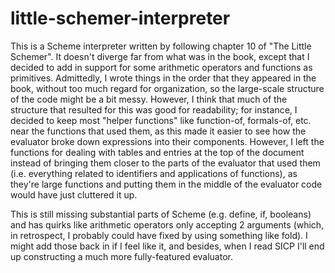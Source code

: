 # little-schemer-interpreter
This is a Scheme interpreter written by following chapter 10 of "The Little Schemer". It doesn't diverge far from what was in the book, except that I decided to add in support for some arithmetic operators and functions as primitives. Admittedly, I wrote things in the order that they appeared in the book, without too much regard for organization, so the large-scale structure of the code might be a bit messy. However, I think that much of the structure that resulted for this was good for readability; for instance, I decided to keep most "helper functions" like function-of, formals-of, etc. near the functions that used them, as this made it easier to see how the evaluator broke down expressions into their components. However, I left the functions for dealing with tables and entries at the top of the document instead of bringing them closer to the parts of the evaluator that used them (i.e. everything related to identifiers and applications of functions), as they're large functions and putting them in the middle of the evaluator code would have just cluttered it up.

This is still missing substantial parts of Scheme (e.g. define, if, booleans) and has quirks like arithmetic operators only accepting 2 arguments (which, in retrospect, I probably could have fixed by using something like fold). I might add those back in if I feel like it, and besides, when I read SICP I'll end up constructing a much more fully-featured evaluator.
